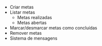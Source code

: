 - Criar metas
- Listar metas
    - Metas realizadas
    - Metas abertas
- Marcar/desmarcar metas como concluídas
- Remover metas
- Sistema de mensagens